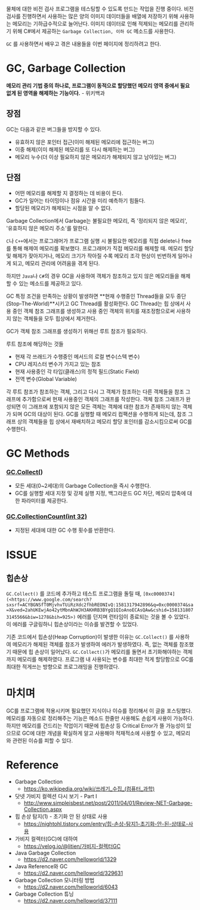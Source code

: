 물체에 대한 비전 검사 프로그램을 테스팅할 수 있도록 만드는 작업을 진행 중이다. 비전 검사를 진행하면서 사용하는 많은 양의 이미지 데이터들을 배열에 저장하기 위해 사용하는 메모리는 기하급수적으로 늘어난다. 이미지 데이터로 인해 적제되는 메모리를 관리하기 위해 C#에서 제공하는 `Garbage Collection, 이하 GC` 메소드를 사용한다.

`GC` 를 사용하면서 배우고 겪은 내용들을 이번 페이지에 정리하려고 한다.

# GC, Garbage Collection

**메모리 관리 기법 중의 하나로, 프로그램이 동적으로 할당했던 메모리 영역 중에서 필요없게 된 영역을 해제하는 기능이다.** - 위키백과

## 장점

GC는 다음과 같은 버그들을 방지할 수 있다.

- 유효하지 않은 포인터 접근(이미 해제된 메모리에 접근하는 버그)
- 이중 해제(이미 해제된 메모리를 또 다시 해제하는 버그)
- 메모리 누수(더 이상 필요하지 않은 메모리가 해제되지 않고 남아있는 버그)

## 단점

- 어떤 메모리를 해제할 지 결정하는 데 비용이 든다.
- GC가 일어는 타이밍이나 점유 시간을 미리 예측하기 힘들다.
- 할당된 메모리가 해제되는 시점을 알 수 없다.

Garbage Collection에서 Garbage는 불필요한 메모리, 즉 '정리되지 않은 메모리', '유효하지 않은 메모리 주소'를 말한다.

`C`나 `C++`에서는 프로그래머가 프로그램 실행 시 불필요한 메모리를 직접 delete나 free를 통해 해제여 메모리를 확보했다. 프로그래머가 직접 메모리를 해제할 때. 메모리 할당 및 해제가 잦아지거나, 메모리 크기가 작아질 수록 메모리 조각 현상이 빈번하게 일어나게 되고, 메모리 관리에 어려움을 겪게 된다.

하지만 `Java`나 `C#`의 경우 GC을 사용하여 객체가 참조하고 있지 않은 메모리들을 해제할 수 있는 메소드를 제공하고 있다.

GC 특정 조건을 만족하는 상황이 발생하면 **현재 수행중인 Thread들을 모두 중단(Stop-The-World)**시키고 GC Thread를 활성화한다. GC Thread는 힙 상에서 사용 중인 객체 참조 그래프를 생성하고 사용 중인 객체의 위치를 재조정함으로써 사용하지 않는 객체들을 모두 힙상에서 제거한다.

GC가 객체 참조 그래프를 생성하기 위해선 루트 참조가 필요하다.

루트 참조에 해당하는 것들

- 현재 각 쓰래드가 수행중인 메서드의 로컬 변수(스텍 변수)
- CPU 레지스터 변수가 가지고 있는 참조
- 현재 사용중인 각 타입(클래스)의 정적 필드(Static Field)
- 전역 변수(Global Variable)

각 루트 참조가 참조하는 객체, 그리고 다시 그 객체가 참조하는 다른 객체들을 참조 그래프에 추가함으로써 현재 사용중인 객체의 그래프를 작성한다. 객체 참조 그래프가 완성되면 이 그래프에 포함되지 않은 모든 객체는 객체에 대한 참조가 존재하지 않는 객체가 되며 GC의 대상이 된다. GC를 실행할 때 메모리 컴팩션을 수행하게 되는데, 참조 그래프 상의 객체들을 힙 상에서 재배치하고 메모리 할당 포인터를 감소시킴으로써 GC를 수행한다.

# GC Methods

### [GC.Collect(](https://docs.microsoft.com/ko-kr/dotnet/api/system.gc.collect?view=netframework-4.8))

- 모든 세대(0~2세대)의 Garbage Collection을 즉시 수행한다.
- GC를 실행할 세대 지정 및 강제 실행 지정, 백그라운드 GC 차단, 메모리 압축에 대한 파라미터를 제공한다.

### [GC.CollectionCount(int 32)](https://docs.microsoft.com/ko-kr/dotnet/api/system.gc.collectioncount?view=netframework-4.8#System_GC_CollectionCount_System_Int32_)

- 지정된 세대에 대한 GC 수행 횟수를 반환한다.

# ISSUE

## 힙손상

`GC.Collect()` 를 코드에 추가하고 테스트 프로그램을 돌릴 때, `[0xc0000374](<https://www.google.com/search?sxsrf=ACYBGNSfT0MjvhvTUiRzXdc2fhbREONIvQ:1581317942896&q=0xc0000374&sa=X&ved=2ahUKEwjAo42ytMbnAhWJH3AKHRB3BYgQ1QIoAnoECAsQAw&cshid=1581318073145566&biw=1278&bih=925>)` 에러를 던지며 런타임이 종료되는 것을 볼 수 있었다. 이 에러를 구글링하니 힙손상이라는 이슈를 발견할 수 있었다.

기존 코드에서 힙손상(Heap Corruption)이 발생한 이유는 `GC.Collect()` 를 사용하여 메모리가 해제된 객체를 참조가 발생하여 에러가 발생하였다. 즉, 없는 객체를 참조했기 때문에 힙 손상이 일어났다.  `GC.Collect()`가 메모리를 돌면서 초기화해야하는 객체까지 메모리를 해제하였다. 프로그램 내 사용되는 변수를 최대한 적게 할당함으로 GC를 최대한 적게쓰는 방향으로 프로그래밍을 진행하였다.

# 마치며

GC를 프로그램에 적용시키며 필요했던 지식이나 이슈를 정리해서 이 글을 포스팅했다. 메모리를 자동으로 정리해주는 기능은 메소드 한줄만 사용해도 손쉽게 사용이 가능하다. 하지만 메모리를 건드리는 작업이기 때문에 힙손상 등 Critical Error가 뜰 가능성이 있으므로 GC에 대한 개념을 확실하게 알고 사용해야 적재적소에 사용할 수 있고, 메모리와 관련된 이슈를 피할 수 있다.

# Reference

- Garbage Collection
  - https://ko.wikipedia.org/wiki/쓰레기_수집_(컴퓨터_과학)
- 닷넷 가비지 컬렉션 다시 보기 - Part I
  - http://www.simpleisbest.net/post/2011/04/01/Review-NET-Garbage-Collection.aspx
- 힙 손상 탐지(1) - 초기화 안 된 상태로 사용
  - https://nightohl.tistory.com/entry/힙-손상-탐지1-초기화-안-된-상태로-사용
- 가비지 컬렉터(GC)에 대하여
  - https://velog.io/@litien/가비지-컬렉터GC
- Java Garbage Collection
  - https://d2.naver.com/helloworld/1329
- Java Reference와 GC
  - https://d2.naver.com/helloworld/329631
- Garbage Collection 모니터링 방법
  - https://d2.naver.com/helloworld/6043
- Garbage Collection 튜닝
  - https://d2.naver.com/helloworld/37111